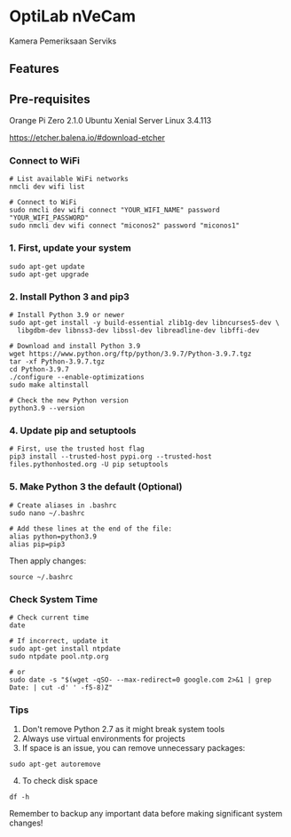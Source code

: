 # OptiLab nVeCam

Kamera Pemeriksaan Serviks

## Features

## Pre-requisites

Orange Pi Zero 2.1.0 Ubuntu Xenial Server Linux 3.4.113

https://etcher.balena.io/#download-etcher

### Connect to WiFi
```
# List available WiFi networks
nmcli dev wifi list

# Connect to WiFi
sudo nmcli dev wifi connect "YOUR_WIFI_NAME" password "YOUR_WIFI_PASSWORD"
sudo nmcli dev wifi connect "miconos2" password "miconos1"
```

### 1. First, update your system
```
sudo apt-get update
sudo apt-get upgrade
```

### 2. Install Python 3 and pip3
```
# Install Python 3.9 or newer
sudo apt-get install -y build-essential zlib1g-dev libncurses5-dev \
  libgdbm-dev libnss3-dev libssl-dev libreadline-dev libffi-dev

# Download and install Python 3.9
wget https://www.python.org/ftp/python/3.9.7/Python-3.9.7.tgz
tar -xf Python-3.9.7.tgz
cd Python-3.9.7
./configure --enable-optimizations
sudo make altinstall

# Check the new Python version
python3.9 --version
```

### 4. Update pip and setuptools
```
# First, use the trusted host flag
pip3 install --trusted-host pypi.org --trusted-host files.pythonhosted.org -U pip setuptools
```

### 5. Make Python 3 the default (Optional)
```
# Create aliases in .bashrc
sudo nano ~/.bashrc

# Add these lines at the end of the file:
alias python=python3.9
alias pip=pip3
```

Then apply changes:
```
source ~/.bashrc
```

### Check System Time
```
# Check current time
date

# If incorrect, update it
sudo apt-get install ntpdate
sudo ntpdate pool.ntp.org

# or
sudo date -s "$(wget -qSO- --max-redirect=0 google.com 2>&1 | grep Date: | cut -d' ' -f5-8)Z"
```

### Tips
1. Don't remove Python 2.7 as it might break system tools
2. Always use virtual environments for projects
3. If space is an issue, you can remove unnecessary packages:
```
sudo apt-get autoremove
```
4. To check disk space
```
df -h
```
Remember to backup any important data before making significant system changes!
